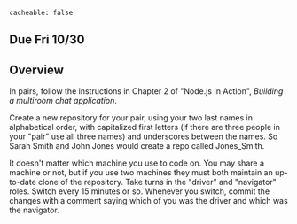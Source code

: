 ```
cacheable: false
```
## **Due  Fri 10/30**

## Overview

In pairs, follow the instructions in Chapter 2 of "Node.js In Action", <em>Building a multiroom chat application</em>.

Create a new repository for your pair, using your two last names in alphabetical order, with capitalized first letters (if there are three people in your "pair" use all three names) and underscores between the names. So Sarah Smith and John Jones would create a repo called Jones_Smith.

It doesn't matter which machine you use to code on. You may share a machine or not, but if you use two machines they must both maintain an up-to-date clone of the repository. Take turns in the "driver" and "navigator" roles. Switch every 15 minutes or so. Whenever you switch, commit the changes with a comment saying which of you was the driver and which was the navigator.  
